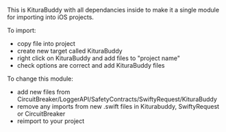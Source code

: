 This is KituraBuddy with all dependancies inside to make it a single module for importing into iOS projects.

To import:
- copy file into project
- create new target called KituraBuddy
- right click on KituraBuddy and add files to "project name"
- check options are correct and add KituraBuddy files

To change this module:
- add new files from CircuitBreaker/LoggerAPI/SafetyContracts/SwiftyRequest/KituraBuddy
- remove any imports from new .swift files in Kiturabuddy, SwiftyRequest or CircuitBreaker
- reimport to your project
